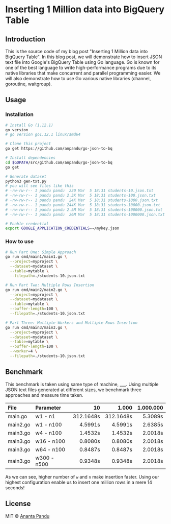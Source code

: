 # Inserting 1 Million data into BigQuery Table

## Introduction

This is the source code of my blog post "Inserting 1 Million data into BigQuery Table".
In this blog post, we will demonstrate how to insert JSON text file into Google's BigQuery Table using Go language. Go is known for one of the best language to write high-performance programs due to its native libraries that make concurrent and parallel programming easier. We will also demonstrate how to use Go various native libraries (channel, goroutine, waitgroup).

## Usage

### Installation

```sh
# Install Go (1.12.1)
go version
# go version go1.12.1 linux/amd64

# Clone this project
go get https://github.com/anpandu/go-json-to-bq

# Install dependencies
cd $GOPATH/src/github.com/anpandu/go-json-to-bq
go get

# Generate dataset
python3 gen-txt.py
# you will see files like this
# -rw-rw-r-- 1 pandu pandu  220 Mar  5 18:31 students-10.json.txt
# -rw-rw-r-- 1 pandu pandu 2.3K Mar  5 18:31 students-100.json.txt
# -rw-rw-r-- 1 pandu pandu  24K Mar  5 18:31 students-1000.json.txt
# -rw-rw-r-- 1 pandu pandu 244K Mar  5 18:31 students-10000.json.txt
# -rw-rw-r-- 1 pandu pandu 2.5M Mar  5 18:31 students-100000.json.txt
# -rw-rw-r-- 1 pandu pandu  26M Mar  5 18:31 students-1000000.json.txt

# Enable credential
export GOOGLE_APPLICATION_CREDENTIALS=~/mykey.json
```

### How to use

```sh
# Run Part One: Simple Approach
go run cmd/main1/main1.go \
  --project=myproject \
  --dataset=mydataset \
  --table=mytable \
  --filepath=./students-10.json.txt

# Run Part Two: Multiple Rows Insertion
go run cmd/main2/main2.go \
  --project=myproject \
  --dataset=mydataset \
  --table=mytable \
  --buffer-length=100 \
  --filepath=./students-10.json.txt

# Part Three: Multiple Workers and Multiple Rows Insertion
go run cmd/main3/main3.go \
  --project=myproject \
  --dataset=mydataset \
  --table=mytable \
  --buffer-length=100 \
  --worker=4 \
  --filepath=./students-10.json.txt
```

## Benchmark

This benchmark is taken using same type of machine, ___. Using multiple JSON text files generated at different sizes, we benchmark three approaches and measure time taken.

| File       | Parameter   | 10        | 1.000     | 1.000.000 |
|:-----------|:------------|----------:|----------:|----------:|
| main.go    | w1 - n1     | 312.1648s | 312.1648s | 5.3089s   |
| main2.go   | w1 - n100   |   4.5991s |   4.5991s | 2.6385s   |
| main3.go   | w4 - n100   |   1.4532s |   1.4532s | 2.0018s   |
| main3.go   | w16 - n100  |   0.8080s |   0.8080s | 2.0018s   |
| main3.go   | w64 - n100  |   0.8487s |   0.8487s | 2.0018s   |
| main3.go   | w300 - n500 |   0.9348s |   0.9348s | 2.0018s   |

As we can see, higher number of `w` and `n` make insertion faster. Using our highest configuration enable us to insert one million rows in a mere 14 seconds!

## License

MIT © [Ananta Pandu](anpandumail@gmail.com)